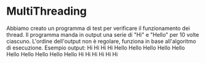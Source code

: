 # MultiThreading
Abbiamo creato un programma di test per verificare il funzionamento dei thread.
Il programma manda in output una serie di "Hi" e "Hello" per 10 volte ciascuno.
L'ordine dell'output non è regolare, funziona in base all'algoritmo di esecuzione.
Esempio output:
Hi
Hi
Hi
Hi
Hello
Hello
Hello
Hello
Hello
Hello
Hello
Hello
Hello
Hello
Hi
Hi
Hi
Hi
Hi
Hi
